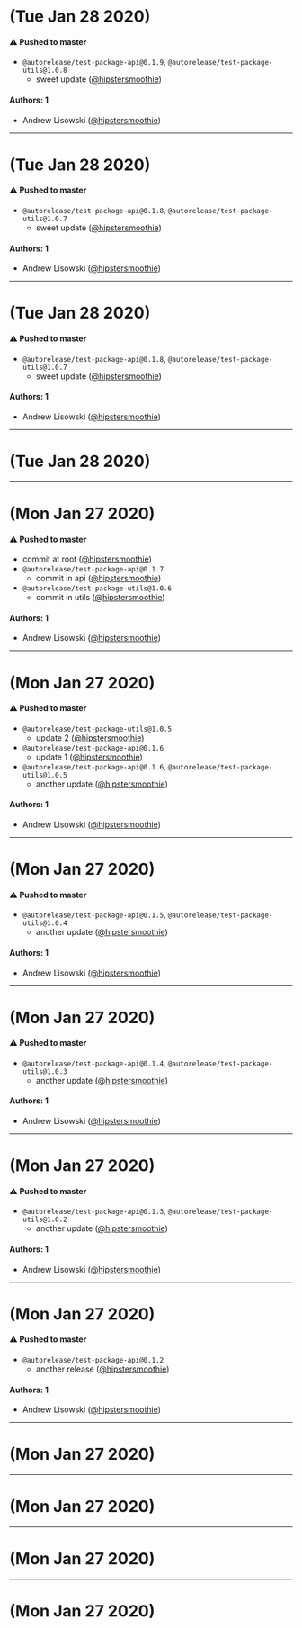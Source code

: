 # (Tue Jan 28 2020)

#### ⚠️  Pushed to master

- `@autorelease/test-package-api@0.1.9`, `@autorelease/test-package-utils@1.0.8`
  - sweet update  ([@hipstersmoothie](https://github.com/hipstersmoothie))

#### Authors: 1

- Andrew Lisowski ([@hipstersmoothie](https://github.com/hipstersmoothie))

---

# (Tue Jan 28 2020)

#### ⚠️  Pushed to master

- `@autorelease/test-package-api@0.1.8`, `@autorelease/test-package-utils@1.0.7`
  - sweet update  ([@hipstersmoothie](https://github.com/hipstersmoothie))

#### Authors: 1

- Andrew Lisowski ([@hipstersmoothie](https://github.com/hipstersmoothie))

---

# (Tue Jan 28 2020)

#### ⚠️  Pushed to master

- `@autorelease/test-package-api@0.1.8`, `@autorelease/test-package-utils@1.0.7`
  - sweet update  ([@hipstersmoothie](https://github.com/hipstersmoothie))

#### Authors: 1

- Andrew Lisowski ([@hipstersmoothie](https://github.com/hipstersmoothie))

---

# (Tue Jan 28 2020)



---

# (Mon Jan 27 2020)

#### ⚠️  Pushed to master

- commit at root  ([@hipstersmoothie](https://github.com/hipstersmoothie))
- `@autorelease/test-package-api@0.1.7`
  - commit in api  ([@hipstersmoothie](https://github.com/hipstersmoothie))
- `@autorelease/test-package-utils@1.0.6`
  - commit in utils  ([@hipstersmoothie](https://github.com/hipstersmoothie))

#### Authors: 1

- Andrew Lisowski ([@hipstersmoothie](https://github.com/hipstersmoothie))

---

# (Mon Jan 27 2020)

#### ⚠️  Pushed to master

- `@autorelease/test-package-utils@1.0.5`
  - update 2  ([@hipstersmoothie](https://github.com/hipstersmoothie))
- `@autorelease/test-package-api@0.1.6`
  - update 1  ([@hipstersmoothie](https://github.com/hipstersmoothie))
- `@autorelease/test-package-api@0.1.6`, `@autorelease/test-package-utils@1.0.5`
  - another update  ([@hipstersmoothie](https://github.com/hipstersmoothie))

#### Authors: 1

- Andrew Lisowski ([@hipstersmoothie](https://github.com/hipstersmoothie))

---

# (Mon Jan 27 2020)

#### ⚠️  Pushed to master

- `@autorelease/test-package-api@0.1.5`, `@autorelease/test-package-utils@1.0.4`
  - another update  ([@hipstersmoothie](https://github.com/hipstersmoothie))

#### Authors: 1

- Andrew Lisowski ([@hipstersmoothie](https://github.com/hipstersmoothie))

---

# (Mon Jan 27 2020)

#### ⚠️  Pushed to master

- `@autorelease/test-package-api@0.1.4`, `@autorelease/test-package-utils@1.0.3`
  - another update  ([@hipstersmoothie](https://github.com/hipstersmoothie))

#### Authors: 1

- Andrew Lisowski ([@hipstersmoothie](https://github.com/hipstersmoothie))

---

# (Mon Jan 27 2020)

#### ⚠️  Pushed to master

- `@autorelease/test-package-api@0.1.3`, `@autorelease/test-package-utils@1.0.2`
  - another update  ([@hipstersmoothie](https://github.com/hipstersmoothie))

#### Authors: 1

- Andrew Lisowski ([@hipstersmoothie](https://github.com/hipstersmoothie))

---

# (Mon Jan 27 2020)

#### ⚠️  Pushed to master

- `@autorelease/test-package-api@0.1.2`
  - another release  ([@hipstersmoothie](https://github.com/hipstersmoothie))

#### Authors: 1

- Andrew Lisowski ([@hipstersmoothie](https://github.com/hipstersmoothie))

---

# (Mon Jan 27 2020)



---

# (Mon Jan 27 2020)



---

# (Mon Jan 27 2020)



---

# (Mon Jan 27 2020)

